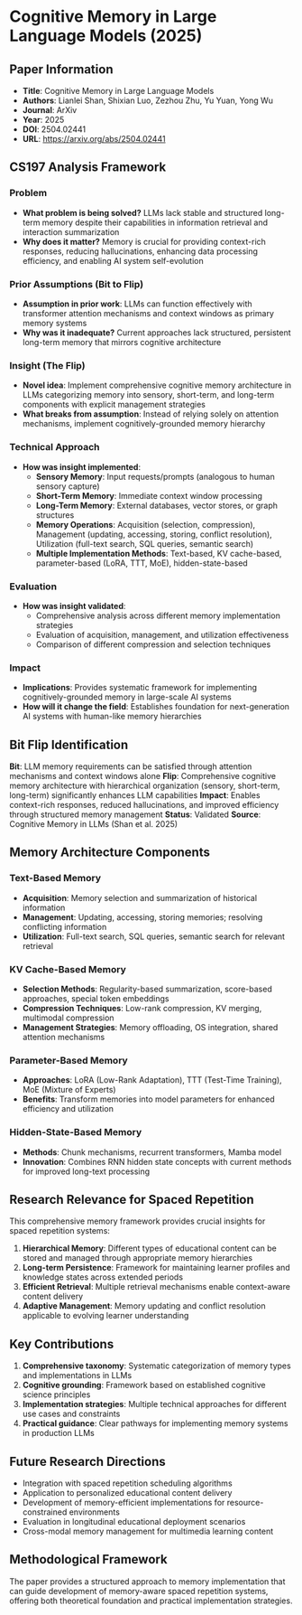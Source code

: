 # Cognitive Memory in Large Language Models (2025)

## Paper Information
- **Title**: Cognitive Memory in Large Language Models
- **Authors**: Lianlei Shan, Shixian Luo, Zezhou Zhu, Yu Yuan, Yong Wu
- **Journal**: ArXiv
- **Year**: 2025
- **DOI**: 2504.02441
- **URL**: https://arxiv.org/abs/2504.02441

## CS197 Analysis Framework

### Problem
- **What problem is being solved?** LLMs lack stable and structured long-term memory despite their capabilities in information retrieval and interaction summarization
- **Why does it matter?** Memory is crucial for providing context-rich responses, reducing hallucinations, enhancing data processing efficiency, and enabling AI system self-evolution

### Prior Assumptions (Bit to Flip)
- **Assumption in prior work**: LLMs can function effectively with transformer attention mechanisms and context windows as primary memory systems
- **Why was it inadequate?** Current approaches lack structured, persistent long-term memory that mirrors cognitive architecture

### Insight (The Flip)
- **Novel idea**: Implement comprehensive cognitive memory architecture in LLMs categorizing memory into sensory, short-term, and long-term components with explicit management strategies
- **What breaks from assumption**: Instead of relying solely on attention mechanisms, implement cognitively-grounded memory hierarchy

### Technical Approach
- **How was insight implemented**: 
  - **Sensory Memory**: Input requests/prompts (analogous to human sensory capture)
  - **Short-Term Memory**: Immediate context window processing
  - **Long-Term Memory**: External databases, vector stores, or graph structures
  - **Memory Operations**: Acquisition (selection, compression), Management (updating, accessing, storing, conflict resolution), Utilization (full-text search, SQL queries, semantic search)
  - **Multiple Implementation Methods**: Text-based, KV cache-based, parameter-based (LoRA, TTT, MoE), hidden-state-based

### Evaluation
- **How was insight validated**: 
  - Comprehensive analysis across different memory implementation strategies
  - Evaluation of acquisition, management, and utilization effectiveness
  - Comparison of different compression and selection techniques

### Impact
- **Implications**: Provides systematic framework for implementing cognitively-grounded memory in large-scale AI systems
- **How will it change the field**: Establishes foundation for next-generation AI systems with human-like memory hierarchies

## Bit Flip Identification

**Bit**: LLM memory requirements can be satisfied through attention mechanisms and context windows alone
**Flip**: Comprehensive cognitive memory architecture with hierarchical organization (sensory, short-term, long-term) significantly enhances LLM capabilities
**Impact**: Enables context-rich responses, reduced hallucinations, and improved efficiency through structured memory management
**Status**: Validated
**Source**: Cognitive Memory in LLMs (Shan et al. 2025)

## Memory Architecture Components

### Text-Based Memory
- **Acquisition**: Memory selection and summarization of historical information
- **Management**: Updating, accessing, storing memories; resolving conflicting information
- **Utilization**: Full-text search, SQL queries, semantic search for relevant retrieval

### KV Cache-Based Memory
- **Selection Methods**: Regularity-based summarization, score-based approaches, special token embeddings
- **Compression Techniques**: Low-rank compression, KV merging, multimodal compression
- **Management Strategies**: Memory offloading, OS integration, shared attention mechanisms

### Parameter-Based Memory
- **Approaches**: LoRA (Low-Rank Adaptation), TTT (Test-Time Training), MoE (Mixture of Experts)
- **Benefits**: Transform memories into model parameters for enhanced efficiency and utilization

### Hidden-State-Based Memory
- **Methods**: Chunk mechanisms, recurrent transformers, Mamba model
- **Innovation**: Combines RNN hidden state concepts with current methods for improved long-text processing

## Research Relevance for Spaced Repetition

This comprehensive memory framework provides crucial insights for spaced repetition systems:

1. **Hierarchical Memory**: Different types of educational content can be stored and managed through appropriate memory hierarchies
2. **Long-term Persistence**: Framework for maintaining learner profiles and knowledge states across extended periods
3. **Efficient Retrieval**: Multiple retrieval mechanisms enable context-aware content delivery
4. **Adaptive Management**: Memory updating and conflict resolution applicable to evolving learner understanding

## Key Contributions

1. **Comprehensive taxonomy**: Systematic categorization of memory types and implementations in LLMs
2. **Cognitive grounding**: Framework based on established cognitive science principles
3. **Implementation strategies**: Multiple technical approaches for different use cases and constraints
4. **Practical guidance**: Clear pathways for implementing memory systems in production LLMs

## Future Research Directions

- Integration with spaced repetition scheduling algorithms
- Application to personalized educational content delivery
- Development of memory-efficient implementations for resource-constrained environments
- Evaluation in longitudinal educational deployment scenarios
- Cross-modal memory management for multimedia learning content

## Methodological Framework

The paper provides a structured approach to memory implementation that can guide development of memory-aware spaced repetition systems, offering both theoretical foundation and practical implementation strategies.